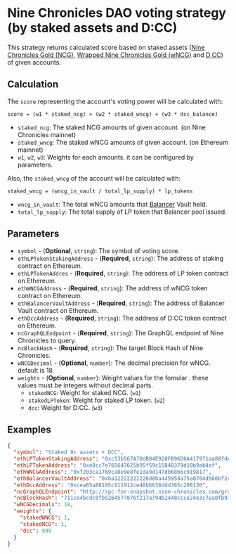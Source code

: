 # Nine Chronicles DAO voting strategy (by staked assets and D:CC)

This strategy returns calculated score based on staked assets ([Nine Chronicles Gold (NCG)][NCG], [Wrapped Nine Chronicles Gold (wNCG)][wNCG] and [D:CC]) of given accounts.

[NCG]: https://docs.nine-chronicles.com/introduction/intro/nine-chronicles-gold-ncg
[wNCG]: https://etherscan.io/token/0xf203ca1769ca8e9e8fe1da9d147db68b6c919817
[D:CC]: https://dcc.nine-chronicles.com/


## Calculation

The `score` representing the account's voting power will be calculated with:

```
score = (w1 * staked_ncg) + (w2 * staked_wncg) + (w3 * dcc_balance)
```

- `staked_ncg`: The staked NCG amounts of given account. (on Nine Chronicles mainnet)
- `staked_wncg`: The staked wNCG amounts of given account. (on Ethereum mainnet)
- `w1`, `w2`, `w3`: Weights for each amounts. it can be configured by parameters.

Also, the `staked_wncg` of the account will be calculated with:

```
staked_wncg = (wncg_in_vault / total_lp_supply) * lp_tokens
```

- `wncg_in_vault`: The total wNCG amounts that [Balancer] Vault held.
- `total_lp_supply`: The total supply of LP token that Balancer pool issued.

[Balancer]: https://balancer.fi/


## Parameters

- `symbol` - (**Optional**, `string`): The symbol of voting score.
- `ethLPTokenStakingAddress` - (**Required**, `string`): The address of staking contract on Ethereum.
- `ethLPTokenAddres` - (**Required**, `string`): The address of LP token contract on Ethereum.
- `ethWNCGAddress` - (**Required**, `string`): The address of wNCG token contract on Ethereum.
- `ethBalancerVaultAddress` - (**Required**, `string`): The address of Balancer Vault contract on Ethereum.
- `ethDccAddress` - (**Required**, `string`): The address of D:CC token contract on Ethereum.
- `ncGraphQLEndpoint` - (**Required**, `string`): The GraphQL endpoint of Nine Chronicles to query.
- `ncBlockHash` - (**Required**, `string`): The target Block Hash of Nine Chronicles.
- `wNCGDecimal` - (**Optional**, `number`): The decimal precision for wNCG. default is 18.
- `weights` - (**Optional**, `number`): Weight values for the fomular . these values must be integers without decimal parts.
  - `stakedNCG`: Weight for staked NCG. (`w1`)
  - `stakedLPToken`: Weight for staked LP token. (`w2`)
  - `dcc`: Weight for D:CC. (`w3`)


## Examples

```json
{
  "symbol": "Staked 9c assets + DCC",
  "ethLPTokenStakingAddress": "0xc53b567A70dB04E928FB96D6A417971aa88fdA38",
  "ethLPTokenAddress": "0xe8cc7e765647625b95f59c15848379d10b9ab4af",
  "ethWNCGAddress": "0xf203ca1769ca8e9e8fe1da9d147db68b6c919817",
  "ethBalancerVaultAddress": "0xba12222222228d8ba445958a75a0704d566bf2c8",
  "ethDccAddress": "0xcea65a86195c911912ce48b6636ddd365c208130",
  "ncGraphQLEndpoint": "http://rpc-for-snapshot.nine-chronicles.com/graphql",
  "ncBlockHash": "711ce4bcdc0fb5264577876f217a794b2448ccce24e3c7ea0fb9794e420863e4",
  "wNCGDecimals": 18,
  "weights": {
    "stakedWNCG": 1,
    "stakedNCG": 1,
    "dcc": 999
  }
}
```
